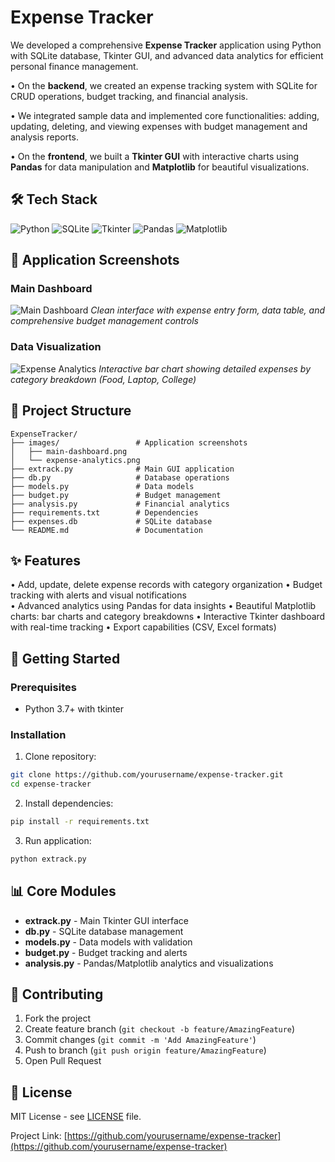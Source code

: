 # Expense Tracker

We developed a comprehensive **Expense Tracker** application using Python with SQLite database, Tkinter GUI, and advanced data analytics for efficient personal finance management.

• On the **backend**, we created an expense tracking system with SQLite for CRUD operations, budget tracking, and financial analysis.

• We integrated sample data and implemented core functionalities: adding, updating, deleting, and viewing expenses with budget management and analysis reports.

• On the **frontend**, we built a **Tkinter GUI** with interactive charts using **Pandas** for data manipulation and **Matplotlib** for beautiful visualizations.

## 🛠️ Tech Stack

![Python](https://img.shields.io/badge/python-3670A0?style=for-the-badge&logo=python&logoColor=ffdd54)
![SQLite](https://img.shields.io/badge/sqlite-%2307405e.svg?style=for-the-badge&logo=sqlite&logoColor=white)
![Tkinter](https://img.shields.io/badge/tkinter-4B8BBE?style=for-the-badge&logo=python&logoColor=white)
![Pandas](https://img.shields.io/badge/pandas-%23150458.svg?style=for-the-badge&logo=pandas&logoColor=white)
![Matplotlib](https://img.shields.io/badge/Matplotlib-%23ffffff.svg?style=for-the-badge&logo=Matplotlib&logoColor=black)

## 📸 Application Screenshots

### Main Dashboard
![Main Dashboard](https://github.com/yourusername/expense-tracker/blob/main/images/main-dashboard.png?raw=true)
*Clean interface with expense entry form, data table, and comprehensive budget management controls*

### Data Visualization
![Expense Analytics](https://github.com/yourusername/expense-tracker/blob/main/images/expense-analytics.png?raw=true)
*Interactive bar chart showing detailed expenses by category breakdown (Food, Laptop, College)*

## 📁 Project Structure

```
ExpenseTracker/
├── images/                 # Application screenshots
│   ├── main-dashboard.png
│   └── expense-analytics.png
├── extrack.py              # Main GUI application
├── db.py                   # Database operations
├── models.py               # Data models
├── budget.py               # Budget management
├── analysis.py             # Financial analytics
├── requirements.txt        # Dependencies
├── expenses.db             # SQLite database
└── README.md               # Documentation
```

## ✨ Features

• Add, update, delete expense records with category organization
• Budget tracking with alerts and visual notifications  
• Advanced analytics using Pandas for data insights
• Beautiful Matplotlib charts: bar charts and category breakdowns
• Interactive Tkinter dashboard with real-time tracking
• Export capabilities (CSV, Excel formats)

## 🚀 Getting Started

### Prerequisites
- Python 3.7+ with tkinter

### Installation

1. Clone repository:
```bash
git clone https://github.com/yourusername/expense-tracker.git
cd expense-tracker
```

2. Install dependencies:
```bash
pip install -r requirements.txt
```

3. Run application:
```bash
python extrack.py
```

## 📊 Core Modules

- **extrack.py** - Main Tkinter GUI interface
- **db.py** - SQLite database management  
- **models.py** - Data models with validation
- **budget.py** - Budget tracking and alerts
- **analysis.py** - Pandas/Matplotlib analytics and visualizations

## 🤝 Contributing

1. Fork the project
2. Create feature branch (`git checkout -b feature/AmazingFeature`)
3. Commit changes (`git commit -m 'Add AmazingFeature'`)
4. Push to branch (`git push origin feature/AmazingFeature`)
5. Open Pull Request

## 📄 License

MIT License - see [LICENSE](LICENSE) file.

Project Link: [https://github.com/yourusername/expense-tracker](https://github.com/yourusername/expense-tracker)
